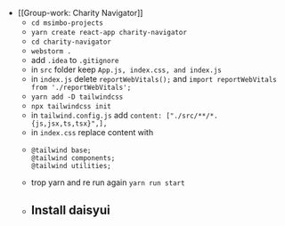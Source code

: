 - [[Group-work: Charity Navigator]]
	- `cd msimbo-projects`
	- `yarn create react-app charity-navigator`
	- `cd charity-navigator`
	- `webstorm .`
	- add `.idea` to `.gitignore`
	- in `src` folder keep `App.js, index.css, and index.js`
	- in `index.js` delete `reportWebVitals();` and `import reportWebVitals from './reportWebVitals';`
	- `yarn add -D tailwindcss`
	- `npx tailwindcss init`
	- in `tailwind.config.js` add `content: ["./src/**/*.{js,jsx,ts,tsx}",],`
	- in `index.css` replace content with
	- ```
	  @tailwind base;
	  @tailwind components;
	  @tailwind utilities;
	  ```
	- trop yarn and re run again `yarn run start`
	- Install daisyui
		-